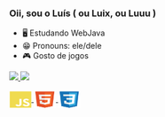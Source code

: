 ### Oii, sou o Luís ( ou Luix, ou Luuu )

- 🖥️ Estudando WebJava
- 😁 Pronouns: ele/dele
- 🎮 Gosto de jogos

<div>
  <a href="https://github.com/LuisHenriBispo">
    <img height="180em" src="https://github-readme-stats.vercel.app/api?username=LuisHenriBispo&show_icons=true&theme=dracula&include_all_commits=true&count_private=true"/>
 <img height="180em" src="https://github-readme-stats.vercel.app/api/top-langs/?username=LuisHenriBispo&layout=compact&langs_count=16&theme=dracula"/>
</div>

  <div style="display: inline_block"><br>
  <img align="center" alt="Luís-Js" height="30" width="40" src="https://raw.githubusercontent.com/devicons/devicon/master/icons/javascript/javascript-plain.svg">
  <img align="center" alt="Luís-HTML" height="30" width="40" src="https://raw.githubusercontent.com/devicons/devicon/master/icons/html5/html5-original.svg">
  <img align="center" alt="Luís-CSS" height="30" width="40" src="https://raw.githubusercontent.com/devicons/devicon/master/icons/css3/css3-original.svg">
</div>

